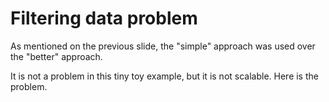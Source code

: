 # Filtering data problem
As mentioned on the previous slide, the "simple" approach was used over the "better" approach.

It is not a problem in this tiny toy example, but it is not scalable. Here is the problem.